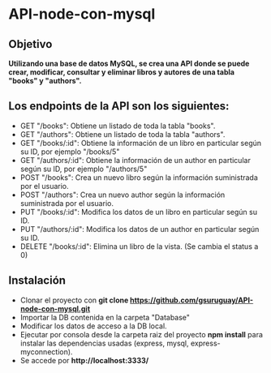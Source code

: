 # API-node-con-mysql

## Objetivo

**Utilizando una base de datos MySQL, se crea una API donde se puede crear, modificar, consultar y eliminar libros y autores de una tabla "books" y "authors".**

## Los endpoints de la API son los siguientes:

* GET "/books": Obtiene un listado de toda la tabla "books".
* GET "/authors": Obtiene un listado de toda la tabla "authors".
* GET "/books/:id": Obtiene la información de un libro en particular según su ID, por ejemplo "/books/5"
* GET "/authors/:id": Obtiene la información de un author en particular según su ID, por ejemplo "/authors/5"
* POST "/books": Crea un nuevo libro según la información suministrada por el usuario.
* POST "/authors": Crea un nuevo author según la información suministrada por el usuario.
* PUT "/books/:id": Modifica los datos de un libro en particular según su ID.
* PUT "/authors/:id": Modifica los datos de un author en particular según su ID.
* DELETE "/books/:id": Elimina un libro de la vista. (Se cambia el status a 0)


## Instalación
* Clonar el proyecto con **git clone https://github.com/gsuruguay/API-node-con-mysql.git**
* Importar la DB contenida en la carpeta "Database"
* Modificar los datos de acceso a la DB local.
* Ejecutar por consola desde la carpeta raiz del proyecto **npm install** para instalar las dependencias usadas (express, mysql, express-myconnection).
* Se accede por **http://localhost:3333/**


